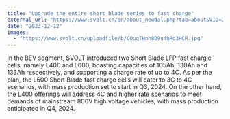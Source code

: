 ```yaml
---
title: "Upgrade the entire short blade series to fast charge"
external_url: "https://www.svolt.cn/en/about_newdal.php?tab=about&VID=203"
date: "2023-12-12"
images:
  - "https://www.svolt.cn/uploadfile/b/COuqTHnh8D9u4hRd3HCR.jpg"
---
```


In the BEV segment, SVOLT introduced two Short Blade LFP fast chargie cells, namely L400 and L600, boasting capacities of 105Ah, 130Ah and 133Ah respectively, and supporting a charge rate of up to 4C. As per the plan, the L600 Short Blade fast charge cells will cater to 3C to 4C scenarios, with mass production set to start in Q3, 2024. On the other hand, the L400 offerings will address 4C and higher rate scenarios to meet demands of mainstream 800V high voltage vehicles, with mass production anticipated in Q4, 2024.